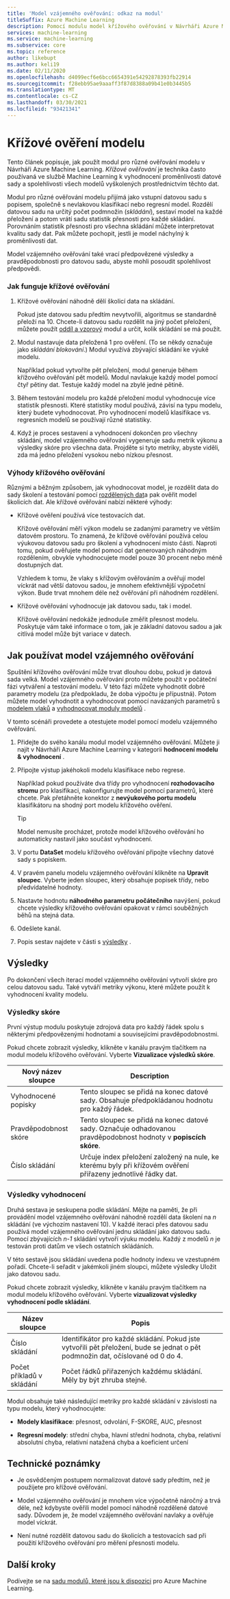 ```yaml
---
title: 'Model vzájemného ověřování: odkaz na modul'
titleSuffix: Azure Machine Learning
description: Pomocí modulu model křížového ověřování v Návrháři Azure Machine Learning můžete vyhodnocovat odhady parametrů pro klasifikace nebo regresní modely.
services: machine-learning
ms.service: machine-learning
ms.subservice: core
ms.topic: reference
author: likebupt
ms.author: keli19
ms.date: 02/11/2020
ms.openlocfilehash: d4099ecf6e6bcc6654391e54292878393fb22914
ms.sourcegitcommit: f28ebb95ae9aaaff3f87d8388a09b41e0b3445b5
ms.translationtype: MT
ms.contentlocale: cs-CZ
ms.lasthandoff: 03/30/2021
ms.locfileid: "93421341"
---
```

# <a name="cross-validate-model"></a>Křížové ověření modelu

Tento článek popisuje, jak použít modul pro různé ověřování modelu v Návrháři Azure Machine Learning. *Křížové ověřování* je technika často používaná ve službě Machine Learning k vyhodnocení proměnlivosti datové sady a spolehlivosti všech modelů vyškolených prostřednictvím těchto dat.  

Modul pro různé ověřování modelu přijímá jako vstupní datovou sadu s popisem, společně s nevlakovou klasifikací nebo regresní model. Rozdělí datovou sadu na určitý počet podmnožin (*skládání*), sestaví model na každé přeložení a potom vrátí sadu statistik přesnosti pro každé skládání. Porovnáním statistik přesnosti pro všechna skládání můžete interpretovat kvalitu sady dat. Pak můžete pochopit, jestli je model náchylný k proměnlivosti dat.  

Model vzájemného ověřování také vrací předpovězené výsledky a pravděpodobnosti pro datovou sadu, abyste mohli posoudit spolehlivost předpovědi.  

### <a name="how-cross-validation-works"></a>Jak funguje křížové ověřování

1. Křížové ověřování náhodně dělí školicí data na skládání. 

   Pokud jste datovou sadu předtím nevytvořili, algoritmus se standardně přeloží na 10. Chcete-li datovou sadu rozdělit na jiný počet přeložení, můžete použít [oddíl a vzorový](partition-and-sample.md) modul a určit, kolik skládání se má použít.  

2.  Modul nastavuje data přeložená 1 pro ověření. (To se někdy označuje jako *skládání blokování*.) Modul využívá zbývající skládání ke výukě modelu. 

    Například pokud vytvoříte pět přeložení, modul generuje během křížového ověřování pět modelů. Modul navlakuje každý model pomocí čtyř pětiny dat. Testuje každý model na zbylé jedné pětině.  

3.  Během testování modelu pro každé přeložení modul vyhodnocuje více statistik přesnosti. Které statistiky modul používá, závisí na typu modelu, který budete vyhodnocovat. Pro vyhodnocení modelů klasifikace vs. regresních modelů se používají různé statistiky.  

4.  Když je proces sestavení a vyhodnocení dokončen pro všechny skládání, model vzájemného ověřování vygeneruje sadu metrik výkonu a výsledky skóre pro všechna data. Projděte si tyto metriky, abyste viděli, zda má jedno přeložení vysokou nebo nízkou přesnost. 

### <a name="advantages-of-cross-validation"></a>Výhody křížového ověřování

Různými a běžným způsobem, jak vyhodnocovat model, je rozdělit data do sady školení a testování pomocí [rozdělených dat](split-data.md)a pak ověřit model školicích dat. Ale křížové ověřování nabízí některé výhody:  

-   Křížové ověření používá více testovacích dat.

    Křížové ověřování měří výkon modelu se zadanými parametry ve větším datovém prostoru. To znamená, že křížové ověřování používá celou výukovou datovou sadu pro školení a vyhodnocení místo části. Naproti tomu, pokud ověřujete model pomocí dat generovaných náhodným rozdělením, obvykle vyhodnocujete model pouze 30 procent nebo méně dostupných dat.  

    Vzhledem k tomu, že vlaky s křížovým ověřováním a ověřují model víckrát nad větší datovou sadou, je mnohem efektivnější výpočetní výkon. Bude trvat mnohem déle než ověřování při náhodném rozdělení.  

-   Křížové ověřování vyhodnocuje jak datovou sadu, tak i model.

    Křížové ověřování nedokáže jednoduše změřit přesnost modelu. Poskytuje vám také informace o tom, jak je základní datovou sadou a jak citlivá model může být variace v datech.  

## <a name="how-to-use-cross-validate-model"></a>Jak používat model vzájemného ověřování

Spuštění křížového ověřování může trvat dlouhou dobu, pokud je datová sada velká.  Model vzájemného ověřování proto můžete použít v počáteční fázi vytváření a testování modelu. V této fázi můžete vyhodnotit dobré parametry modelu (za předpokladu, že doba výpočtu je přípustná). Potom můžete model vyhodnotit a vyhodnocovat pomocí navázaných parametrů s [modelem vlaků](train-model.md) a [vyhodnocovat moduly modelů](evaluate-model.md) .

V tomto scénáři provedete a otestujete model pomocí modelu vzájemného ověřování.

1. Přidejte do svého kanálu modul model vzájemného ověřování. Můžete ji najít v Návrháři Azure Machine Learning v kategorii **hodnocení modelu & vyhodnocení** . 

2. Připojte výstup jakéhokoli modelu klasifikace nebo regrese. 

    Například pokud používáte dva třídy pro vyhodnocení **rozhodovacího stromu** pro klasifikaci, nakonfigurujte model pomocí parametrů, které chcete. Pak přetáhněte konektor z **nevýukového portu modelu** klasifikátoru na shodný port modelu křížového ověření. 

    > [!TIP] 
    > Model nemusíte procházet, protože model křížového ověřování ho automaticky nastavil jako součást vyhodnocení.  
3.  V portu **DataSet** modelu křížového ověřování připojte všechny datové sady s popiskem.  

4.  V pravém panelu modelu vzájemného ověřování klikněte na **Upravit sloupec**. Vyberte jeden sloupec, který obsahuje popisek třídy, nebo předvídatelné hodnoty. 

5. Nastavte hodnotu **náhodného parametru počátečního** navýšení, pokud chcete výsledky křížového ověřování opakovat v rámci souběžných běhů na stejná data.  

6. Odešlete kanál.

7. Popis sestav najdete v části s [výsledky](#results) .

## <a name="results"></a>Výsledky

Po dokončení všech iterací model vzájemného ověřování vytvoří skóre pro celou datovou sadu. Také vytváří metriky výkonu, které můžete použít k vyhodnocení kvality modelu.

### <a name="scored-results"></a>Výsledky skóre

První výstup modulu poskytuje zdrojová data pro každý řádek spolu s některými předpovězenými hodnotami a souvisejícími pravděpodobnostmi. 

Pokud chcete zobrazit výsledky, klikněte v kanálu pravým tlačítkem na modul modelu křížového ověřování. Vyberte **Vizualizace výsledků skóre**.

| Nový název sloupce      | Description                              |
| -------------------- | ---------------------------------------- |
| Vyhodnocené popisky        | Tento sloupec se přidá na konec datové sady. Obsahuje předpokládanou hodnotu pro každý řádek. |
| Pravděpodobnost skóre | Tento sloupec se přidá na konec datové sady. Označuje odhadovanou pravděpodobnost hodnoty v **popiscích skóre**. |
| Číslo skládání          | Určuje index přeložení založený na nule, ke kterému byly při křížovém ověření přiřazeny jednotlivé řádky dat. |

 ### <a name="evaluation-results"></a>Výsledky vyhodnocení

Druhá sestava je seskupena podle skládání. Mějte na paměti, že při provádění model vzájemného ověřování náhodně rozdělí data školení na *n* skládání (ve výchozím nastavení 10). V každé iteraci přes datovou sadu používá model vzájemného ověřování jednu skládání jako datovou sadu. Pomocí zbývajících *n-1* skládání vytvoří výuku modelu. Každý z modelů *n* je testován proti datům ve všech ostatních skládáních.

V této sestavě jsou skládání uvedena podle hodnoty indexu ve vzestupném pořadí.  Chcete-li seřadit v jakémkoli jiném sloupci, můžete výsledky Uložit jako datovou sadu.

Pokud chcete zobrazit výsledky, klikněte v kanálu pravým tlačítkem na modul modelu křížového ověřování. Vyberte **vizualizovat výsledky vyhodnocení podle skládání**.


|Název sloupce| Popis|
|----|----|
|Číslo skládání| Identifikátor pro každé skládání. Pokud jste vytvořili pět přeložení, bude se jednat o pět podmnožin dat, očíslované od 0 do 4.
|Počet příkladů v skládání|Počet řádků přiřazených každému skládání. Měly by být zhruba stejné. |


Modul obsahuje také následující metriky pro každé skládání v závislosti na typu modelu, který vyhodnocujete: 

+ **Modely klasifikace**: přesnost, odvolání, F-SKORE, AUC, přesnost  

+ **Regresní modely**: střední chyba, hlavní střední hodnota, chyba, relativní absolutní chyba, relativní natažená chyba a koeficient určení


## <a name="technical-notes"></a>Technické poznámky  

+ Je osvědčeným postupem normalizovat datové sady předtím, než je použijete pro křížové ověřování. 

+ Model vzájemného ověřování je mnohem více výpočetně náročný a trvá déle, než kdybyste ověřili model pomocí náhodně rozdělené datové sady. Důvodem je, že model vzájemného ověřování navlaky a ověřuje model víckrát.

+ Není nutné rozdělit datovou sadu do školicích a testovacích sad při použití křížového ověřování pro měření přesnosti modelu. 


## <a name="next-steps"></a>Další kroky

Podívejte se na [sadu modulů, které jsou k dispozici](module-reference.md) pro Azure Machine Learning. 

